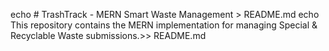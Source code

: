 echo # TrashTrack - MERN Smart Waste Management > README.md
echo This repository contains the MERN implementation for managing Special & Recyclable Waste submissions.>> README.md
